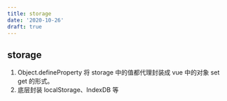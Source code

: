 ```yaml
---
title: storage
date: '2020-10-26'
draft: true
---
```


## storage

1. Object.defineProperty 将 storage 中的值都代理封装成 vue 中的对象 set get 的形式。
2. 底层封装 localStorage、IndexDB 等
